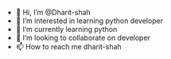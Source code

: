 - 👋 Hi, I’m @Dharit-shah
- 👀 I’m interested in learning python developer
- 🌱 I’m currently learning python
- 💞️ I’m looking to collaborate on developer
- 📫 How to reach me dharit-shah

<!---
Dharit-shah/Dharit-shah is a ✨ special ✨ repository because its `README.md` (this file) appears on your GitHub profile.
You can click the Preview link to take a look at your changes.
--->
